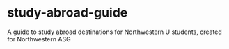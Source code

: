 study-abroad-guide
==================

A guide to study abroad destinations for Northwestern U students, created for Northwestern ASG
